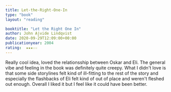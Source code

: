 ```yaml
---
title: Let-the-Right-One-In
type: "book"
layout: "reading"

booktitle: "Let the Right One In"
author: John Ajvide Lindqvist
date: 2020-09-29T12:09:00+00:00
publicationyear: 2004
rating:  ★★★☆☆
---
```


Really cool idea, loved the relationsship between Oskar and Eli. The general vibe and feeling in the book was definitely quite creepy. What I didn't love is that some side storylines felt kind of ill-fitting to the rest of the story and especially the flashbacks of Eli felt kind of out of place and weren't fleshed out enough. Overall I liked it but I feel like it could have been better.

